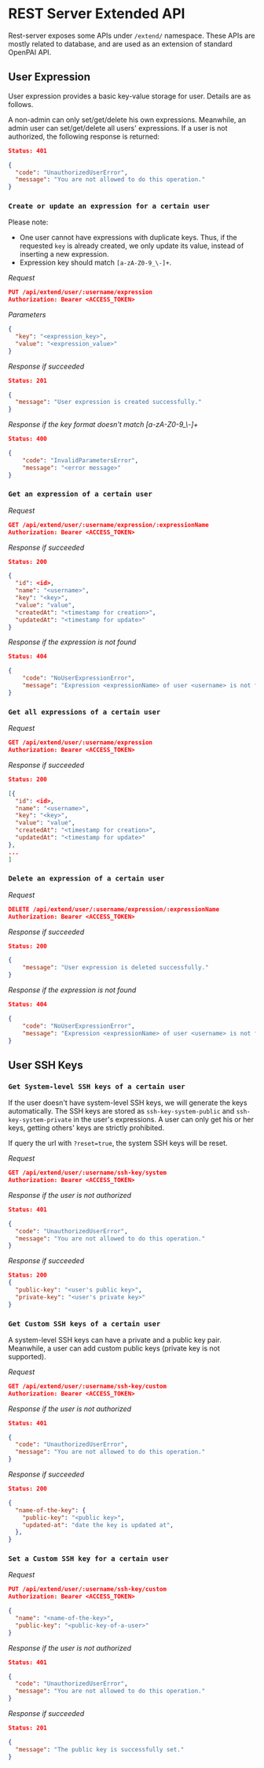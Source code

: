 # REST Server Extended API

Rest-server exposes some APIs under `/extend/` namespace. These APIs are mostly related to database, and are used as an extension of standard OpenPAI API.

## User Expression

User expression provides a basic key-value storage for user. Details are as follows.

A non-admin can only set/get/delete his own expressions. Meanwhile, an admin user can set/get/delete all users' expressions. If a user is not authorized, the following response is returned:

```json
Status: 401

{
  "code": "UnauthorizedUserError",
  "message": "You are not allowed to do this operation."
}
```

### `Create or update an expression for a certain user`


Please note:
  - One user cannot have expressions with duplicate keys. Thus, if the requested `key` is already created, we only update its value, instead of inserting a new expression.
  - Expression key should match `[a-zA-Z0-9_\-]+`.

*Request*

```json
PUT /api/extend/user/:username/expression
Authorization: Bearer <ACCESS_TOKEN>
```

*Parameters*

```json
{
  "key": "<expression_key>",
  "value": "<expression_value>"
}
```


*Response if succeeded*

```json
Status: 201

{
  "message": "User expression is created successfully."
}
```

*Response if the key format doesn't match [a-zA-Z0-9_\\\-]+*

```json
Status: 400

{
    "code": "InvalidParametersError",
    "message": "<error message>"
}
```

### `Get an expression of a certain user`

*Request*

```json
GET /api/extend/user/:username/expression/:expressionName
Authorization: Bearer <ACCESS_TOKEN>
```

*Response if succeeded*

```json
Status: 200

{
  "id": <id>,
  "name": "<username>",
  "key": "<key>",
  "value": "value",
  "createdAt": "<timestamp for creation>",
  "updatedAt": "<timestamp for update>"
}
```

*Response if the expression is not found*

```json
Status: 404

{
    "code": "NoUserExpressionError",
    "message": "Expression <expressionName> of user <username> is not found."
}
```


### `Get all expressions of a certain user`

*Request*

```json
GET /api/extend/user/:username/expression
Authorization: Bearer <ACCESS_TOKEN>
```

*Response if succeeded*

```json
Status: 200

[{
  "id": <id>,
  "name": "<username>",
  "key": "<key>",
  "value": "value",
  "createdAt": "<timestamp for creation>",
  "updatedAt": "<timestamp for update>"
},
...
]
```


### `Delete an expression of a certain user`

*Request*

```json
DELETE /api/extend/user/:username/expression/:expressionName
Authorization: Bearer <ACCESS_TOKEN>
```

*Response if succeeded*

```json
Status: 200

{
    "message": "User expression is deleted successfully."
}
```

*Response if the expression is not found*

```json
Status: 404

{
    "code": "NoUserExpressionError",
    "message": "Expression <expressionName> of user <username> is not found."
}
```

## User SSH Keys

### `Get System-level SSH keys of a certain user`

If the user doesn't have system-level SSH keys, we will generate the keys automatically. The SSH keys are stored as `ssh-key-system-public` and `ssh-key-system-private` in the user's expressions. A user can only get his or her keys, getting others' keys are strictly prohibited. 

If query the url with `?reset=true`, the system SSH keys will be reset.

*Request*

```json
GET /api/extend/user/:username/ssh-key/system
Authorization: Bearer <ACCESS_TOKEN>
```

*Response if the user is not authorized*

```json
Status: 401

{
  "code": "UnauthorizedUserError",
  "message": "You are not allowed to do this operation."
}
```

*Response if succeeded*

```json
Status: 200
{
  "public-key": "<user's public key>",
  "private-key": "<user's private key>"
}
```

### `Get Custom SSH keys of a certain user`

A system-level SSH keys can have a private and a public key pair. Meanwhile, a user can add custom public keys (private key is not supported). 

 *Request*

```json
GET /api/extend/user/:username/ssh-key/custom
Authorization: Bearer <ACCESS_TOKEN>
```

*Response if the user is not authorized*

```json
Status: 401

{
  "code": "UnauthorizedUserError",
  "message": "You are not allowed to do this operation."
}
```

*Response if succeeded*

```json
Status: 200

{
  "name-of-the-key": {
    "public-key": "<public key>",
    "updated-at": "date the key is updated at",
  },
}
```

### `Set a Custom SSH key for a certain user`

*Request*

```json
PUT /api/extend/user/:username/ssh-key/custom
Authorization: Bearer <ACCESS_TOKEN>

{
  "name": "<name-of-the-key>",
  "public-key": "<public-key-of-a-user>"
}
```

*Response if the user is not authorized*

```json
Status: 401

{
  "code": "UnauthorizedUserError",
  "message": "You are not allowed to do this operation."
}
```

*Response if succeeded*

```json
Status: 201

{
  "message": "The public key is successfully set."
}

```